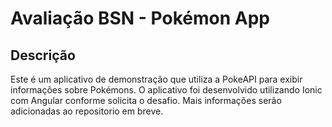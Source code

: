 # Avaliação BSN - Pokémon App

## Descrição
Este é um aplicativo de demonstração que utiliza a PokeAPI para exibir informações sobre Pokémons. O aplicativo foi desenvolvido utilizando Ionic com Angular conforme solicita o desafio.
Mais informações serão adicionadas ao repositorio em breve.
